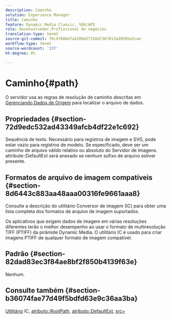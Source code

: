 ```yaml
---
description: Caminho
solution: Experience Manager
title: Caminho
feature: Dynamic Media Classic, SDK/API
role: Desenvolvedor,Profissional de negócios
translation-type: tm+mt
source-git-commit: f6c97606d7a4209427316d7367013ad9585a5cae
workflow-type: tm+mt
source-wordcount: '137'
ht-degree: 0%

---
```



# Caminho{#path}

O servidor usa as regras de resolução de caminho descritas em [Gerenciando Dados de Origem](../../../../../../is-api/image-serving-api-ref/c-configuration-and-administration/c-configuration-and-administration.md#concept-1ec4d9f0e58a430cae045761f1ff9173) para localizar o arquivo de dados.

## Propriedades {#section-72d9edc532ad43349afcb4df22e1c692}

Sequência de texto. Necessário para registros de imagem e SVG, pode estar vazio para registros de modelo. Se especificado, deve ser um caminho de arquivo válido relativo ou absoluto do Servidor de Imagens. attribute::DefaultExt será anexado se nenhum sufixo de arquivo estiver presente.

## Formatos de arquivo de imagem compatíveis {#section-8d6443c883aa48aaa00316fe9661aaa8}

Consulte a descrição do utilitário Conversor de imagem (IC) para obter uma lista completa dos formatos de arquivo de imagem suportados.

Os aplicativos que exigem dados de imagem em várias resoluções diferentes terão o melhor desempenho ao usar o formato de multiresolução TIFF (PTIFF) da pirâmide Dynamic Media. O utilitário IC é usado para criar imagens PTIFF de qualquer formato de imagem compatível.

## Padrão {#section-82dad83ec3f84ae8bf2f850b4139f63e}

Nenhum.

## Consulte também {#section-b36074fae77d49f5bdfd63e9c36aa3ba}

[Utilitário](../../../../../../is-api/is-utils/utilities/r-ic.md#reference-de9f43c63a8f48f1a755ff1760af8b7b) IC,  [atributo::RootPath](../../../../../../is-api/image-catalog/image-serving-api-ref/c-image-catalog-reference/c-attributes-reference/r-rootpath.md#reference-17d57e5967be403b8408fa7214017494),  [atributo::DefaultExt](../../../../../../is-api/image-catalog/image-serving-api-ref/c-image-catalog-reference/c-attributes-reference/r-defaultext.md#reference-1b96c71a253049ddaeae09892d3484a0),  [src=](../../../../../../is-api/http-ref/image-serving-api-ref/c-http-protocol-reference/c-command-reference/r-src.md#reference-f6506637778c4c69bf106a7924a91ab1)
